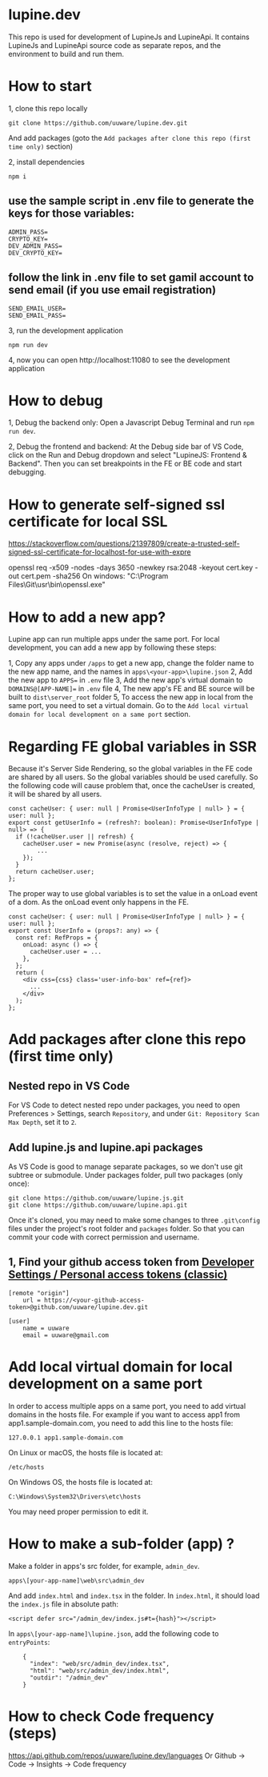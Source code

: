 # lupine.dev

This repo is used for development of LupineJs and LupineApi.
It contains LupineJs and LupineApi source code as separate repos, and the environment to build and run them.

# How to start

1, clone this repo locally

```
git clone https://github.com/uuware/lupine.dev.git
```

And add packages (goto the `Add packages after clone this repo (first time only)` section)


2, install dependencies

```
npm i
```

## use the sample script in .env file to generate the keys for those variables:
```
ADMIN_PASS=
CRYPTO_KEY=
DEV_ADMIN_PASS=
DEV_CRYPTO_KEY=
```

## follow the link in .env file to set gamil account to send email (if you use email registration)
```
SEND_EMAIL_USER=
SEND_EMAIL_PASS=
```


3, run the development application

```
npm run dev
```

4, now you can open http://localhost:11080 to see the development application


# How to debug

1, Debug the backend only:
Open a Javascript Debug Terminal and run `npm run dev`.

2, Debug the frontend and backend:
At the Debug side bar of VS Code, click on the Run and Debug dropdown and select "LupineJS: Frontend & Backend".
Then you can set breakpoints in the FE or BE code and start debugging.

# How to generate self-signed ssl certificate for local SSL

https://stackoverflow.com/questions/21397809/create-a-trusted-self-signed-ssl-certificate-for-localhost-for-use-with-expre

openssl req -x509 -nodes -days 3650 -newkey rsa:2048 -keyout cert.key -out cert.pem -sha256
On windows:
"C:\Program Files\Git\usr\bin\openssl.exe"

# How to add a new app?
Lupine app can run multiple apps under the same port. For local development, you can add a new app by following these steps:

1, Copy any apps under `/apps` to get a new app, change the folder name to the new app name, and the names in `apps\<your-app>\lupine.json`
2, Add the new app to `APPS=` in `.env` file
3, Add the new app's virtual domain to `DOMAINS@[APP-NAME]=` in `.env` file
4, The new app's FE and BE source will be built to `dist\server_root` folder
5, To access the new app in local from the same port, you need to set a virtual domain.
Go to the `Add local virtual domain for local development on a same port` section.

# Regarding FE global variables in SSR
Because it's Server Side Rendering, so the global variables in the FE code are shared by all users.
So the global variables should be used carefully.
So the following code will cause problem that, once the cacheUser is created, it will be shared by all users.
```
const cacheUser: { user: null | Promise<UserInfoType | null> } = { user: null };
export const getUserInfo = (refresh?: boolean): Promise<UserInfoType | null> => {
  if (!cacheUser.user || refresh) {
    cacheUser.user = new Promise(async (resolve, reject) => {
        ...
    });
  }
  return cacheUser.user;
};
```
The proper way to use global variables is to set the value in a onLoad event of a dom.
As the onLoad event only happens in the FE.
```
const cacheUser: { user: null | Promise<UserInfoType | null> } = { user: null };
export const UserInfo = (props?: any) => {
  const ref: RefProps = {
    onLoad: async () => {
      cacheUser.user = ...
    },
  };
  return (
    <div css={css} class='user-info-box' ref={ref}>
      ...
    </div>
  );
};
```


# Add packages after clone this repo (first time only)

## Nested repo in VS Code
For VS Code to detect nested repo under packages, you need to open Preferences > Settings, search `Repository`, and under `Git: Repository Scan Max Depth`, set it to `2`.

## Add lupine.js and lupine.api packages
As VS Code is good to manage separate packages, so we don't use git subtree or submodule.
Under packages folder, pull two packages (only once):
```
git clone https://github.com/uuware/lupine.js.git
git clone https://github.com/uuware/lupine.api.git
```

Once it's cloned, you may need to make some changes to three `.git\config` files under the project's root folder and `packages` folder. So that you can commit your code with correct permission and username.
## 1, Find your github access token from [Developer Settings / Personal access tokens (classic)](https://github.com/settings/tokens)

```
[remote "origin"]
	url = https://<your-github-access-token>@github.com/uuware/lupine.dev.git

[user]
	name = uuware
	email = uuware@gmail.com
```

# Add local virtual domain for local development on a same port
In order to access multiple apps on a same port, you need to add virtual domains in the hosts file.
For example if you want to access app1 from app1.sample-domain.com, you need to add this line to the hosts file:

```
127.0.0.1 app1.sample-domain.com
```
On Linux or macOS, the hosts file is located at:

```
/etc/hosts
```
On Windows OS, the hosts file is located at:

```
C:\Windows\System32\Drivers\etc\hosts
```
You may need proper permission to edit it.


# How to make a sub-folder (app) ?
Make a folder in apps's src folder, for example, `admin_dev`.

```
apps\[your-app-name]\web\src\admin_dev
```

And add `index.html` and `index.tsx` in the folder.
In `index.html`, it should load the `index.js` file in absolute path:

```
<script defer src="/admin_dev/index.js#t={hash}"></script>
```

In `apps\[your-app-name]\lupine.json`, add the following code to `entryPoints`:

```
    {
      "index": "web/src/admin_dev/index.tsx",
      "html": "web/src/admin_dev/index.html",
      "outdir": "/admin_dev"
    }

```

# How to check Code frequency (steps)
https://api.github.com/repos/uuware/lupine.dev/languages
Or
Github -> Code -> Insights -> Code frequency
